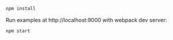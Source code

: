 
```sh
npm install
```
Run examples at http://localhost:9000 with webpack dev server:
```sh
npm start
```
